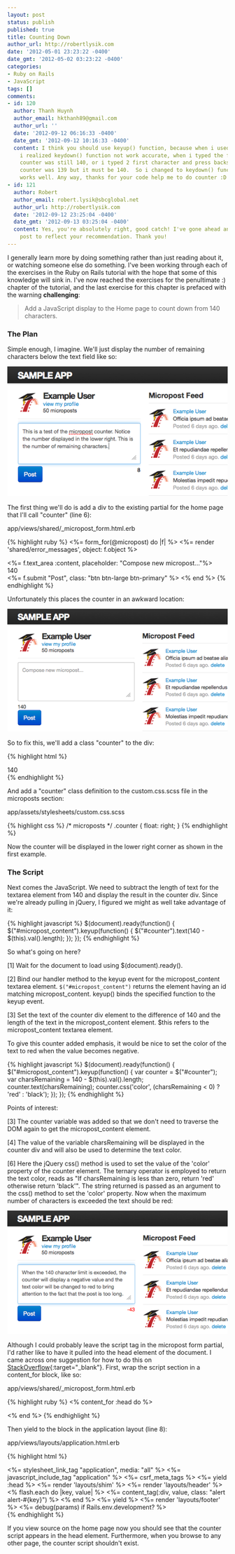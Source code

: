 ```yaml
---
layout: post
status: publish
published: true
title: Counting Down
author_url: http://robertlysik.com
date: '2012-05-01 23:23:22 -0400'
date_gmt: '2012-05-02 03:23:22 -0400'
categories:
- Ruby on Rails
- JavaScript
tags: []
comments:
- id: 120
  author: Thanh Huynh
  author_email: hkthanh89@gmail.com
  author_url: ''
  date: '2012-09-12 06:16:33 -0400'
  date_gmt: '2012-09-12 10:16:33 -0400'
  content: I think you should use keyup() function, because when i used your code,
    i realized keydown() function not work accurate, when i typed the first character,
    counter was still 140, or i typed 2 first character and press backspace 2 times,
    counter was 139 but it must be 140.  So i changed to keydown() function and it
    works well. Any way, thanks for your code help me to do counter :D
- id: 121
  author: Robert
  author_email: robert.lysik@sbcglobal.net
  author_url: http://robertlysik.com
  date: '2012-09-12 23:25:04 -0400'
  date_gmt: '2012-09-13 03:25:04 -0400'
  content: Yes, you're absolutely right, good catch! I've gone ahead and edited the
    post to reflect your recommendation. Thank you!
---
```

I generally learn more by doing something rather than just reading about it, or watching someone else do something. I've been working through each of the exercises in the Ruby on Rails tutorial with the hope that some of this knowledge will sink in. I've now reached the exercises for the penultimate :) chapter of the tutorial, and the last exercise for this chapter is prefaced with the warning **challenging**:

> Add a JavaScript display to the Home page to count down from 140 characters.
    
### The Plan

Simple enough, I imagine. We'll just display the number of remaining characters below the text field like so:

![Micropost Counter](/images/posts/2012/04/MicropostCounter.png "MicropostCounter")

The first thing we'll do is add a div to the existing partial for the home page that I'll call "counter" (line 6):

app/views/shared/_micropost_form.html.erb

{% highlight ruby %}
<%= form_for(@micropost) do |f| %>
  <%= render 'shared/error_messages', object: f.object %>
  <div class="field">
    <%= f.text_area :content, placeholder: "Compose new micropost..."%>
  </div>
  <div id="counter">140</div>
  <%= f.submit "Post", class: "btn btn-large btn-primary" %>
<% end %>
{% endhighlight %}

Unfortunately this places the counter in an awkward location:

![Counter Position Prior to CSS Change](/images/posts/2012/04/BeforeCSS1.png "BeforeCSS")

So to fix this, we'll add a class "counter" to the div:

{% highlight html %}
<div id="counter" class="counter">140</div>
{% endhighlight %}

And add a "counter" class definition to the custom.css.scss file in the microposts section:

app/assets/stylesheets/custom.css.scss

{% highlight css %}
/* microposts */
.counter {
  float: right;
}
{% endhighlight %}

Now the counter will be displayed in the lower right corner as shown in the first example.

### The Script

Next comes the JavaScript. We need to subtract the length of text for the textarea element from 140 and display the result in the counter div.
Since we're already pulling in jQuery, I figured we might as well take advantage of it:

{% highlight javascript %}
$(document).ready(function() {
  $("#micropost_content").keyup(function() {
    $("#counter").text(140 - $(this).val().length);
  });
});
{% endhighlight %}

So what's going on here?

[1] Wait for the document to load using $(document).ready().

[2] Bind our handler method to the keyup event for the micropost_content textarea element. `$("#micropost_content")` returns the element having an id matching micropost_content. keyup() binds the specified function to the keyup event.

[3] Set the text of the counter div element to the difference of 140 and the length of the text in the micropost_content element. $this refers to the micropost_content textarea element.

To give this counter added emphasis, it would be nice to set the color of the text to red when the value becomes negative.

{% highlight javascript %}
$(document).ready(function() {
  $("#micropost_content").keyup(function() {
    var counter = $("#counter");
    var charsRemaining = 140 - $(this).val().length;
    counter.text(charsRemaining);
    counter.css('color', (charsRemaining < 0) ? 'red' : 'black');
  });
});
{% endhighlight %}

Points of interest:

[3] The counter variable was added so that we don't need to traverse the DOM again to get the micropost_content element.

[4] The value of the variable charsRemaining will be displayed in the counter div and will also be used to determine the text color.

[6] Here the jQuery css() method is used to set the value of the 'color' property of the counter element. The ternary operator is employed to return the text color, reads as "If charsRemaining is less than zero, return 'red' otherwise return 'black'". The string returned is passed as an argument to the css() method to set the 'color' property.
Now when the maximum number of characters is exceeded the text should be red:

![Micropost Limit Exceeded](/images/posts/2012/05/LimitExceeded.png "LimitExceeded")

Although I could probably leave the script tag in the micropost form partial, I'd rather like to have it pulled into the head element of the document. I came across one suggestion for how to do this on [StackOverflow](https://stackoverflow.com/questions/3437585/best-way-to-add-page-specific-javascript-in-a-rails-3-app "StackOverflow"){:target="_blank"}. First, wrap the script section in a content_for block, like so:

app/views/shared/_micropost_form.html.erb

{% highlight ruby %}
<% content_for :head do %>
<script type="text/javascript">
  $(document).ready(function() {
      $("#micropost_content").keyup(function() {
        var counter = $("#counter");
        var charsRemaining = 140 - $(this).val().length;
        counter.text(charsRemaining);
        counter.css('color', (charsRemaining < 0) ? 'red' : 'black');
      });
    });
</script>
<% end %>
{% endhighlight %}

Then yield to the block in the application layout (line 8):

app/views/layouts/application.html.erb

{% highlight html %}
<!DOCTYPE html>
<html>
  <head>
    <title><%= full_title(yield(:title)) %></title>
    <%= stylesheet_link_tag    "application", media: "all" %>
    <%= javascript_include_tag "application" %>
    <%= csrf_meta_tags %>
    <%= yield :head %>
    <%= render 'layouts/shim' %>
  </head>
  <body>
    <%= render 'layouts/header' %>
    <div class="container">
      <% flash.each do |key, value| %>
        <%= content_tag(:div, value, class: "alert alert-#{key}") %>
      <% end %>
      <%= yield %>
      <%= render 'layouts/footer' %>
      <%= debug(params) if Rails.env.development? %>
    </div>
  </body>
</html>
{% endhighlight %}

If you view source on the home page now you should see that the counter script appears in the head element. Furthermore, when you browse to any other page, the counter script shouldn't exist.
